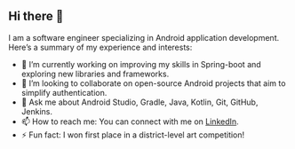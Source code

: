 ## Hi there 👋

I am a software engineer specializing in Android application development. Here’s a summary of my experience and interests:

- 🔭 I’m currently working on improving my skills in Spring-boot and exploring new libraries and frameworks.
- 👯 I’m looking to collaborate on open-source Android projects that aim to simplify authentication.
- 💬 Ask me about Android Studio, Gradle, Java, Kotlin, Git, GitHub, Jenkins.
- 📫 How to reach me: You can connect with me on [LinkedIn](https://www.linkedin.com/in/abul-kashim/).
- ⚡ Fun fact: I won first place in a district-level art competition!
